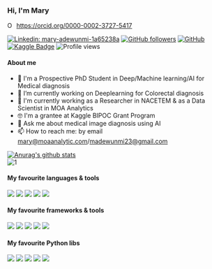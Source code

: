 ### Hi, I'm Mary

<!--
**MaryAdewunmi/MaryAdewunmi** is a ✨ _special_ ✨ repository because its `README.md` (this file) appears on your GitHub profile.
-->
<div itemscope itemtype="https://schema.org/Person"><a itemprop="sameAs" content="https://orcid.org/0000-0002-3727-5417" href="https://orcid.org/0000-0002-3727-5417" target="orcid.widget" rel="me noopener noreferrer" style="vertical-align:top;"><img src="https://orcid.org/sites/default/files/images/orcid_16x16.png" style="width:1em;margin-right:.5em;" alt="ORCID iD icon">https://orcid.org/0000-0002-3727-5417</a></div>

[![Linkedin: mary-adewunmi-1a65238a](https://img.shields.io/badge/-MARY%20ADEWUNMI-blue?style=flat-square&logo=Linkedin&logoColor=white&link=https://www.linkedin.com/in/mary-adewunmi-1a65238a/)](https://www.linkedin.com/in/mary-adewunmi-1a65238a/)
[![GitHub followers](https://img.shields.io/github/followers/MaryAdewunmi?style=social)](https://github.com/MaryAdewunmi)
[![GitHub](https://img.shields.io/github/followers/MaryAdewunmi?label=MaryAdewunmi)](https://github.com/MaryAdewunmi)
[![Kaggle Badge](https://img.shields.io/badge/-maryadewunmi-teal?style=flat&logo=kaggle&logoColor=deepblue&link=https://www.kaggle.com/maryadewunmi)](https://www.kaggle.com/maryadewunmi)
![Profile views](https://gpvc.arturio.dev/MaryAdewunmi)

#### About me  
- 📡 I'm a Prospective PhD Student in Deep/Machine learning/AI for Medical diagnosis
- 🌱 I’m currently working on Deeplearning for Colorectal diagnosis
- 🔭 I'm currently working as a Researcher in NACETEM & as a Data Scientist in MOA Analytics
- 🤓 I'm a grantee at Kaggle BIPOC Grant Program 
- 💬 Ask me about medical image diagnosis using AI
- 📫 How to reach me: by email mary@moaanalytic.com/madewunmi23@gmail.com

[![Anurag's github stats](https://github-readme-stats.vercel.app/api?username=MaryAdewunmi&theme=blue)](https://github.com/MaryAdewunmi/github-readme-stats)  
![1](https://github-readme-stats.vercel.app/api/top-langs/?username=MaryAdewunmi&theme=blue)


#### My favourite languages & tools
![](https://img.shields.io/badge/Code-Python-informational?style=flat&logo=python&logoColor=white&color=3776AB)
![](https://img.shields.io/badge/Code-C++-informational?style=flat&logo=c-plusplus&logoColor=white&color=00599C)
![](https://img.shields.io/badge/Code-Jupyter-informational?style=flat&logo=jupyter&logoColor=white&color=F37626)
![](https://img.shields.io/badge/Code-Git-informational?style=flat&logo=Git&logoColor=white&color=F05032)
![](https://img.shields.io/badge/Code-LaTeX-informational?style=flat&logo=LaTeX&logoColor=white&color=008080)

#### My favourite frameworks & tools  
![](https://img.shields.io/badge/TensorFlow-informational?style=flat&logo=TensorFlow&logoColor=white&color=FF6F00)
![](https://img.shields.io/badge/PyTorch-informational?style=flat&logo=PyTorch&logoColor=white&color=EE4C2C)
![](https://img.shields.io/badge/Keras-informational?style=flat&logo=Keras&logoColor=white&color=D00000)
![](https://img.shields.io/badge/Docker-informational?style=flat&logo=docker&logoColor=white&color=2496ED)
![](https://img.shields.io/badge/Colab-informational?style=flat&logo=google-colab&logoColor=white&color=F4B400)


#### My favourite Python libs
![](https://img.shields.io/badge/Pandas-informational?style=flat&logo=pandas&logoColor=white&color=150458)
![](https://img.shields.io/badge/NumPy-informational?style=flat&logo=numpy&logoColor=white&color=013243)
![](https://img.shields.io/badge/SciPy-informational?style=flat&logo=scipy&logoColor=white&color=8CAAE6)
![](https://img.shields.io/badge/ScikitLearn-informational?style=flat&logo=scikit-learn&logoColor=white&color=F7931E)
![](https://img.shields.io/badge/NLTK-informational?style=flat&logo=NLTK&logoColor=white&color=F7931E)


<!--
Here are some ideas to get you started:
- 🔭 I’m currently working on ...
- 🌱 I’m currently learning ...
- 👯 I’m looking to collaborate on ...
- 🤔 I’m looking for help with ...
- 💬 Ask me about ...
- 📫 How to reach me: ...
- 😄 Pronouns: ...
- ⚡ Fun fact: ...
-->
